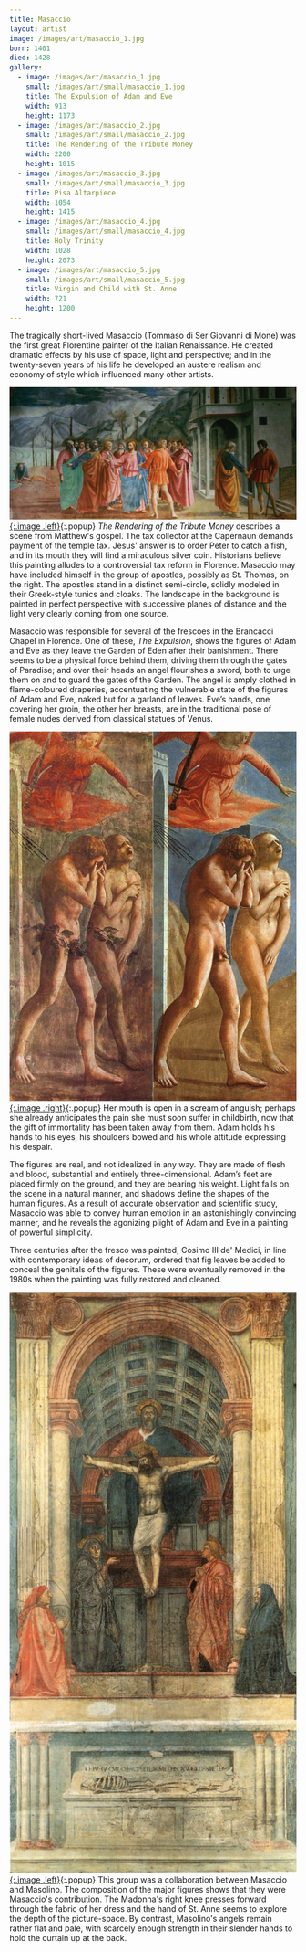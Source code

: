 ```yaml
---
title: Masaccio
layout: artist
image: /images/art/masaccio_1.jpg
born: 1401
died: 1428
gallery:
  - image: /images/art/masaccio_1.jpg
    small: /images/art/small/masaccio_1.jpg
    title: The Expulsion of Adam and Eve
    width: 913
    height: 1173
  - image: /images/art/masaccio_2.jpg
    small: /images/art/small/masaccio_2.jpg
    title: The Rendering of the Tribute Money
    width: 2200
    height: 1015
  - image: /images/art/masaccio_3.jpg
    small: /images/art/small/masaccio_3.jpg
    title: Pisa Altarpiece
    width: 1054
    height: 1415
  - image: /images/art/masaccio_4.jpg
    small: /images/art/small/masaccio_4.jpg
    title: Holy Trinity
    width: 1028
    height: 2073
  - image: /images/art/masaccio_5.jpg
    small: /images/art/small/masaccio_5.jpg
    title: Virgin and Child with St. Anne
    width: 721
    height: 1200
---
```


The tragically short-lived Masaccio (Tommaso di Ser
Giovanni di Mone) was the first great Florentine painter of
the Italian Renaissance. He created dramatic effects by his use of space, light
and perspective; and in the twenty-seven years of his life he developed an
austere realism and economy of style which influenced many other artists.

[![The Rendering of the Tribute Money](/images/art/masaccio_2.jpg){:.image .left}](/images/art/masaccio_2.jpg){:.popup}
_The Rendering of the Tribute Money_ describes a scene from Matthew's gospel.
The tax collector at the Capernaun demands payment of the temple tax. Jesus'
answer is to order Peter to catch a fish, and in its mouth they will find a
miraculous silver coin. Historians believe this painting alludes to a
controversial tax reform in Florence. Masaccio may have included himself in
the group of apostles, possibly as St. Thomas, on the right. The apostles
stand in a distinct semi-circle, solidly modeled in their Greek-style tunics
and cloaks. The landscape in the background is painted in perfect perspective
with successive planes of distance and the light very clearly coming from one
source.

Masaccio was responsible for several of the frescoes in the Brancacci Chapel in
Florence. One of these, _The Expulsion_, shows the figures of Adam and Eve as
they leave the Garden of Eden after their banishment. There seems to be a
physical force behind them, driving them through the gates of Paradise; and
over their heads an angel flourishes a sword, both to urge them on and to guard
the gates of the Garden. The angel is amply clothed in flame-coloured
draperies, accentuating the vulnerable state of the figures of Adam and Eve,
naked but for a garland of leaves.  Eve’s hands, one covering her groin, the
other her breasts, are in the traditional pose of female nudes derived from
classical statues of Venus.

[![The Expulsion of Adam and Eve](/images/art/masaccio_1.jpg){:.image .right}](/images/art/masaccio_1.jpg){:.popup}
Her mouth is open in a scream of anguish; perhaps she already anticipates the
pain she must soon suffer in childbirth, now that the gift of immortality has
been taken away from them. Adam holds his hands to his eyes, his shoulders
bowed and his whole attitude expressing his despair.

The figures are real, and not idealized in any way. They are made of flesh and
blood, substantial and entirely three-dimensional. Adam’s feet are placed
firmly on the ground, and they are bearing his weight. Light falls on the scene
in a natural manner, and shadows define the shapes of the human figures. As a
result of accurate observation and scientific study, Masaccio was able to
convey human emotion in an astonishingly convincing manner, and he reveals the
agonizing plight of Adam and Eve in a painting of powerful simplicity.

Three centuries after the fresco was painted, Cosimo III de' Medici, in line
with contemporary ideas of decorum, ordered that fig leaves be added to conceal
the genitals of the figures. These were eventually removed in the 1980s when
the painting was fully restored and cleaned.

[![Virgin and Child with St. Anne](/images/art/masaccio_4.jpg){:.image .left}](/images/art/masaccio_4.jpg){:.popup}
This group was a collaboration between Masaccio and Masolino. The composition
of the major figures shows that they were Masaccio's contribution. The
Madonna's right knee presses forward through the fabric of her dress and the
hand of St. Anne seems to explore the depth of the picture-space. By contrast,
Masolino's angels remain rather flat and pale, with scarcely enough strength in
their slender hands to hold the curtain up at the back.

